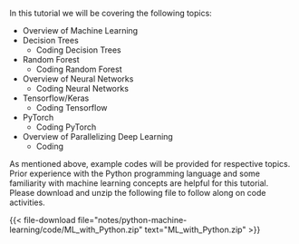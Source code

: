 In this tutorial we will be covering the following topics:
* Overview of Machine Learning
* Decision Trees
    * Coding Decision Trees
* Random Forest
    * Coding Random Forest
* Overview of Neural Networks
    * Coding Neural Networks
* Tensorflow/Keras
    * Coding Tensorflow
* PyTorch
    * Coding PyTorch
* Overview of Parallelizing Deep Learning
    * Coding 

As mentioned above, example codes will be provided for respective topics. Prior experience with the Python programming language and some familiarity with machine learning concepts are helpful for this tutorial. Please download and unzip the following file to follow along on code activities. 

{{< file-download file="notes/python-machine-learning/code/ML_with_Python.zip" text="ML_with_Python.zip" >}}
